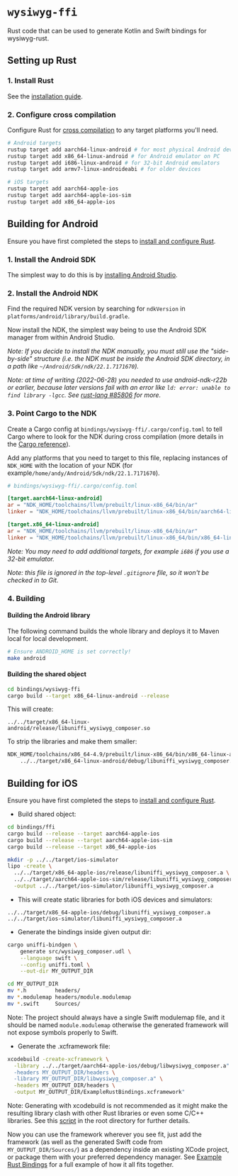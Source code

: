 # `wysiwyg-ffi`

Rust code that can be used to generate Kotlin and Swift bindings for wysiwyg-rust.

## Setting up Rust

### 1. Install Rust
See the [installation guide](https://www.rust-lang.org/tools/install).

### 2. Configure cross compilation
Configure Rust for [cross compilation](https://rust-lang.github.io/rustup/cross-compilation.html) to any target platforms you'll need.

```bash
# Android targets
rustup target add aarch64-linux-android # for most physical Android devices
rustup target add x86_64-linux-android # for Android emulator on PC
rustup target add i686-linux-android # for 32-bit Android emulators
rustup target add armv7-linux-androideabi # for older devices

# iOS targets
rustup target add aarch64-apple-ios
rustup target add aarch64-apple-ios-sim
rustup target add x86_64-apple-ios
```


## Building for Android

Ensure you have first completed the steps to [install and configure Rust](#setting-up-rust).

### 1. Install the Android SDK
The simplest way to do this is by [installing Android Studio](https://android-doc.github.io/sdk/installing/index.html?pkg=studio).

### 2. Install the Android NDK
Find the required NDK version by searching for `ndkVersion` in `platforms/android/library/build.gradle`.

Now install the NDK, the simplest way being to use the Android SDK manager from within Android Studio.

_Note: If you decide to install the NDK manually, you must still use the "side-by-side" structure (i.e. the NDK must be inside the Android SDK directory, in a path like `~/Android/Sdk/ndk/22.1.7171670`)._

_Note: at time of writing (2022-06-28) you needed to use android-ndk-r22b or
earlier, because later versions fail with an error like `ld: error: unable to find library -lgcc`.  See [rust-lang #85806](https://github.com/rust-lang/rust/pull/85806) for more._

### 3. Point Cargo to the NDK
Create a Cargo config at `bindings/wysiwyg-ffi/.cargo/config.toml` to tell Cargo where to look for the NDK during cross compilation (more details in the [Cargo reference](https://doc.rust-lang.org/cargo/reference/config.html)).

Add any platforms that you need to target to this file, replacing instances of `NDK_HOME` with the location of your NDK (for example`/home/andy/Android/Sdk/ndk/22.1.7171670`).

```toml
# bindings/wysiwyg-ffi/.cargo/config.toml

[target.aarch64-linux-android]
ar = "NDK_HOME/toolchains/llvm/prebuilt/linux-x86_64/bin/ar"
linker = "NDK_HOME/toolchains/llvm/prebuilt/linux-x86_64/bin/aarch64-linux-android30-clang"

[target.x86_64-linux-android]
ar = "NDK_HOME/toolchains/llvm/prebuilt/linux-x86_64/bin/ar"
linker = "NDK_HOME/toolchains/llvm/prebuilt/linux-x86_64/bin/x86_64-linux-android30-clang"
```

_Note: You may need to add additional targets, for example `i686` if you use a 32-bit emulator._

_Note: this file is ignored in the top-level `.gitignore` file, so it won't be checked in to Git._

### 4. Building

#### Building the Android library
The following command builds the whole library and deploys it to Maven local for local development.

```bash
# Ensure ANDROID_HOME is set correctly!
make android
```

#### Building the shared object

```bash
cd bindings/wysiwyg-ffi
cargo build --target x86_64-linux-android --release

```

This will create:

```
../../target/x86_64-linux-android/release/libuniffi_wysiwyg_composer.so
```

To strip the libraries and make them smaller:

```bash
NDK_HOME/toolchains/x86_64-4.9/prebuilt/linux-x86_64/bin/x86_64-linux-android-strip \
    ../../target/x86_64-linux-android/debug/libuniffi_wysiwyg_composer.so
```

## Building for iOS

Ensure you have first completed the steps to [install and configure Rust](#setting-up-rust).

* Build shared object:

```bash
cd bindings/ffi
cargo build --release --target aarch64-apple-ios
cargo build --release --target aarch64-apple-ios-sim
cargo build --release --target x86_64-apple-ios

mkdir -p ../../target/ios-simulator
lipo -create \
  ../../target/x86_64-apple-ios/release/libuniffi_wysiwyg_composer.a \
  ../../target/aarch64-apple-ios-sim/release/libuniffi_wysiwyg_composer.a \
  -output ../../target/ios-simulator/libuniffi_wysiwyg_composer.a
```

* This will create static libraries for both iOS devices and simulators:

```
../../target/x86_64-apple-ios/debug/libuniffi_wysiwyg_composer.a
../../target/ios-simulator/libuniffi_wysiwyg_composer.a
```

* Generate the bindings inside given output dir:

```bash
cargo uniffi-bindgen \
    generate src/wysiwyg_composer.udl \
    --language swift \
    --config uniffi.toml \
    --out-dir MY_OUTPUT_DIR

cd MY_OUTPUT_DIR
mv *.h         headers/
mv *.modulemap headers/module.modulemap
mv *.swift     Sources/
```

Note: The project should always have a single Swift modulemap file, and it
should be named `module.modulemap` otherwise the generated framework will not
expose symbols properly to Swift.

* Generate the .xcframework file:

```bash
xcodebuild -create-xcframework \
  -library ../../target/aarch64-apple-ios/debug/libwysiwyg_composer.a" \
  -headers MY_OUTPUT_DIR/headers \
  -library MY_OUTPUT_DIR/libwysiwyg_composer.a" \
  -headers MY_OUTPUT_DIR/headers \
  -output MY_OUTPUT_DIR/ExampleRustBindings.xcframework"
```

Note: Generating with xcodebuild is not recommended as it might
make the resulting library clash with other Rust libraries or even
some C/C++ libraries. See this [script](../../build_xcframework.sh) in the
root directory for further details.

Now you can use the framework wherever you see fit, just add the framework (as
well as the generated Swift code from `MY_OUTPUT_DIR/Sources/`) as a dependency
inside an existing XCode project, or package them with your preferred dependency
manager. See
[Example Rust Bindings](https://gitlab.com/andybalaam/example-rust-bindings/)
for a full example of how it all fits together.
